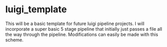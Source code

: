 # luigi_template
This will be a basic template for future luigi pipeline projects.  I will incorporate a super basic 5 stage pipeline that initially just passes a file all the way through the pipeline.  Modifications can easily be made with this scheme.

